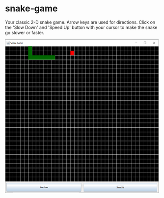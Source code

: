 # snake-game

Your classic 2-D snake game. Arrow keys are used for directions. Click on the 'Slow Down' and 'Speed Up' button with your cursor to make the snake go slower or faster. 

<img src = "https://github.com/cathsu/snake-game/blob/master/screenshot.PNG" alt="Screenshot" title="Game Screenshot" width="500" height="500"/>
